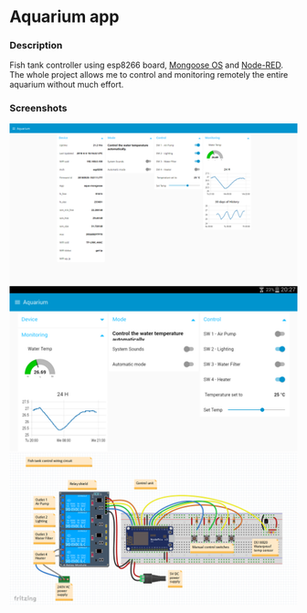 Aquarium app
======

### Description
Fish tank controller using esp8266 board, [Mongoose OS](https://mongoose-os.com/) and [Node-RED](https://nodered.org/).
The whole project allows me to control and monitoring remotely the entire aquarium without much effort.

### Screenshots

![aqua-dashboard-ui](docs/aqua-dashboard-ui-PC.PNG "Dashboard PC")
![aqua-dashboard-ui-tablet](docs/aqua-dashboard-ui-tablet.png "Dashboard Tablet")
![wiring-circuit](docs/wiring-circuit.PNG "Wiring circuit")
